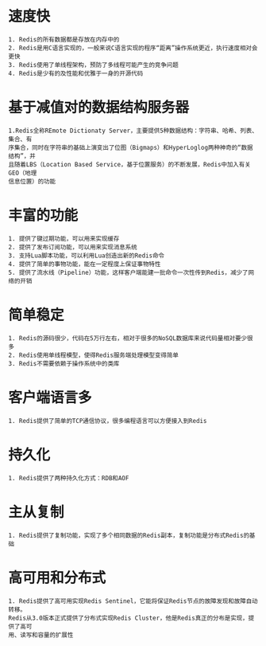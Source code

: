 # 速度快
    1. Redis的所有数据都是存放在内存中的
    2. Redis是用C语言实现的，一般来说C语言实现的程序“距离”操作系统更近，执行速度相对会更快
    3. Redis使用了单线程架构，预防了多线程可能产生的竞争问题
    4. Redis是少有的及性能和优雅于一身的开源代码
# 基于减值对的数据结构服务器
    1.Redis全称REmote Dictionaty Server，主要提供5种数据结构：字符串、哈希、列表、集合、有
    序集合，同时在字符串的基础上演变出了位图（Bigmaps）和HyperLoglog两种神奇的“数据结构”，并
    且随着LBS（Location Based Service，基于位置服务）的不断发展，Redis中加入有关GEO（地理
    信息位置）的功能
# 丰富的功能
    1. 提供了键过期功能，可以用来实现缓存
    2. 提供了发布订阅功能，可以用来实现消息系统
    3. 支持Lua脚本功能，可以利用Lua创造出新的Redis命令
    4. 提供了简单的事物功能，能在一定程度上保证事物特性
    5. 提供了流水线（Pipeline）功能，这样客户端能建一批命令一次性传到Redis，减少了网络的开销
# 简单稳定
    1. Redis的源码很少，代码在5万行左右，相对于很多的NoSQL数据库来说代码量相对要少很多
    2. Redis使用单线程模型，使得Redis服务端处理模型变得简单
    3. Redis不需要依赖于操作系统中的类库
# 客户端语言多
    1. Redis提供了简单的TCP通信协议，很多编程语言可以方便接入到Redis
# 持久化
    1. Redis提供了两种持久化方式：RDB和AOF
# 主从复制
    1. Redis提供了复制功能，实现了多个相同数据的Redis副本，复制功能是分布式Redis的基础
# 高可用和分布式
    1. Redis提供了高可用实现Redis Sentinel，它能将保证Redis节点的故障发现和故障自动转移。
    Redis从3.0版本正式提供了分布式实现Redis Cluster，他是Redis真正的分布是实现，提供了高可
    用、读写和容量的扩展性
